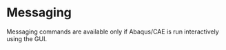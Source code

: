 # Messaging

Messaging commands are available only if Abaqus/CAE is run interactively using the GUI.
